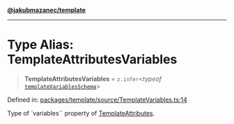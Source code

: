 [**@jakubmazanec/template**](../README.md)

---

# Type Alias: TemplateAttributesVariables

> **TemplateAttributesVariables** = `z.infer`\<_typeof_
> [`templateVariablesSchema`](../variables/templateVariablesSchema.md)\>

Defined in:
[packages/template/source/TemplateVariables.ts:14](https://github.com/jakubmazanec/tools/blob/c36a857a499e2c0c4f38fc4405cb987b357adf10/packages/template/source/TemplateVariables.ts#L14)

Type of `variables`` property of [TemplateAttributes](TemplateAttributes.md).
